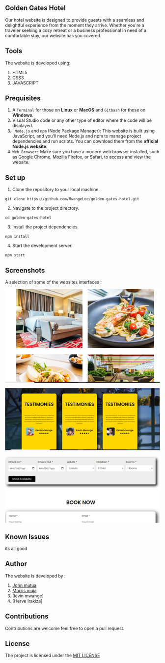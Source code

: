 ## Golden Gates Hotel
Our hotel website is designed to provide guests with a seamless and delightful experience from the moment they arrive. Whether you're a traveler seeking a cozy retreat or a business professional in need of a comfortable stay, our website has you covered.
## Tools
The website is developed using:
1. HTML5
2. CSS3
3. JAVASCRIPT
## Prequisites
1. A `Terminal` for those on **Linux** or **MacOS** and  `Gitbash` for those on **Windows**.
2. Visual Studio code or any other type of editor where the code will be displayed.
3. ` Node.js` and  `npm` (Node Package Manager): This website is built using JavaScript, and you'll need Node.js and npm to manage project dependencies and run scripts. You can download them from the **official Node.js website.**
4. `Web Browser:` Make sure you have a modern web browser installed, such as Google Chrome, Mozilla Firefox, or Safari, to access and view the website.
## Set up
1. Clone the repository to your local machine.

```
git clone https://github.com/MwangeLee/golden-gates-hotel.git
```
2. Navigate to the project directory.
```
cd golden-gates-hotel
```
3. Install the project dependencies.
```
npm install
```
4. Start the development server.
```
npm start
```
## Screenshots
A selection of some of the websites interfaces :

![Gallery page](images/gallery.PNG)

![Reviews page](images/review.PNG)


![Booking page](images/book.PNG)
## Known Issues
its all good

## Author
The website is developed by :
1. [John mutua](https://github.com/Issa783)
2. [Morris muia](https://github.com/morrismuia)
3. [levin mwange]
4. [Herve Irakiza]

## Contributions
Contributions are welcome feel free to open a pull request.
## License
The project is licensed under the [MIT LICENSE](https://choosealicense.com/licenses/mit/)

